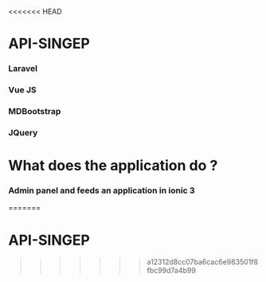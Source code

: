 <<<<<<< HEAD
# API-SINGEP
### Laravel
### Vue JS
### MDBootstrap
### JQuery
# What does the application do ?
### Admin panel and feeds an application in ionic 3
=======
# API-SINGEP
>>>>>>> a12312d8cc07ba6cac6e983501f8fbc99d7a4b99
